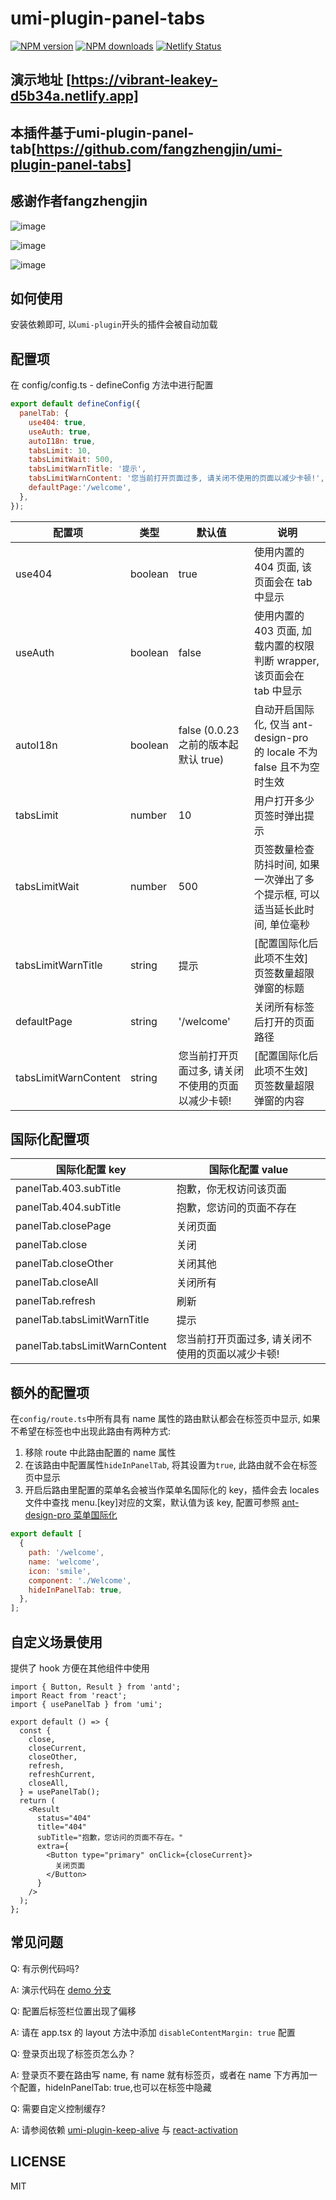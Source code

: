 # umi-plugin-panel-tabs

[![NPM version](https://img.shields.io/npm/v/umi-plugin-panel-tabs.svg?style=flat)](https://npmjs.org/package/umi-plugin-panel-tabs) [![NPM downloads](http://img.shields.io/npm/dm/umi-plugin-panel-tabs.svg?style=flat)](https://npmjs.org/package/umi-plugin-panel-tabs) [![Netlify Status](https://api.netlify.com/api/v1/badges/10453ec4-945e-41c7-844e-4e7e6a2027b2/deploy-status)](https://app.netlify.com/sites/vibrant-leakey-d5b34a/deploys)

## 演示地址 [https://vibrant-leakey-d5b34a.netlify.app]
## 本插件基于umi-plugin-panel-tab[https://github.com/fangzhengjin/umi-plugin-panel-tabs]
##  感谢作者fangzhengjin

![image](https://user-images.githubusercontent.com/12680972/147438313-e73a3148-1bc0-438a-9e6f-28d1bad8a25a.png)

![image](https://user-images.githubusercontent.com/12680972/147438343-a1999972-cd47-4959-8fb7-5ecbaa523ca3.png)

![image](https://user-images.githubusercontent.com/12680972/147438276-7cf13dad-1145-416b-a441-6d9bc3305431.png)

## 如何使用

安装依赖即可, 以`umi-plugin`开头的插件会被自动加载

## 配置项

在 config/config.ts - defineConfig 方法中进行配置

```js
export default defineConfig({
  panelTab: {
    use404: true,
    useAuth: true,
    autoI18n: true,
    tabsLimit: 10,
    tabsLimitWait: 500,
    tabsLimitWarnTitle: '提示',
    tabsLimitWarnContent: '您当前打开页面过多, 请关闭不使用的页面以减少卡顿!',
    defaultPage:'/welcome',
  },
});
```

| 配置项 | 类型 | 默认值 | 说明 |
| --- | --- | --- | --- |
| use404 | boolean | true | 使用内置的 404 页面, 该页面会在 tab 中显示 |
| useAuth | boolean | false | 使用内置的 403 页面, 加载内置的权限判断 wrapper, 该页面会在 tab 中显示 |
| autoI18n | boolean | false (0.0.23 之前的版本起默认 true) | 自动开启国际化, 仅当 ant-design-pro 的 locale 不为 false 且不为空时生效 |
| tabsLimit | number | 10 | 用户打开多少页签时弹出提示 |
| tabsLimitWait | number | 500 | 页签数量检查防抖时间, 如果一次弹出了多个提示框, 可以适当延长此时间, 单位毫秒 |
| tabsLimitWarnTitle | string | 提示 | [配置国际化后此项不生效] 页签数量超限弹窗的标题 |
| defaultPage | string | '/welcome' | 关闭所有标签后打开的页面路径 |
| tabsLimitWarnContent | string | 您当前打开页面过多, 请关闭不使用的页面以减少卡顿! | [配置国际化后此项不生效] 页签数量超限弹窗的内容 |

## 国际化配置项

| 国际化配置 key | 国际化配置 value |
| --- | --- |
| panelTab.403.subTitle | 抱歉，你无权访问该页面 |
| panelTab.404.subTitle | 抱歉，您访问的页面不存在 |
| panelTab.closePage | 关闭页面 |
| panelTab.close | 关闭 |
| panelTab.closeOther | 关闭其他 |
| panelTab.closeAll | 关闭所有 |
| panelTab.refresh | 刷新 |
| panelTab.tabsLimitWarnTitle | 提示 |
| panelTab.tabsLimitWarnContent | 您当前打开页面过多, 请关闭不使用的页面以减少卡顿! |

## 额外的配置项

在`config/route.ts`中所有具有 name 属性的路由默认都会在标签页中显示, 如果不希望在标签也中出现此路由有两种方式:

1. 移除 route 中此路由配置的 name 属性
2. 在该路由中配置属性`hideInPanelTab`, 将其设置为`true`, 此路由就不会在标签页中显示
3. 开启后路由里配置的菜单名会被当作菜单名国际化的 key，插件会去 locales 文件中查找 menu.[key]对应的文案，默认值为该 key, 配置可参照 [ant-design-pro 菜单国际化](https://pro.ant.design/zh-CN/docs/layout#%E8%8F%9C%E5%8D%95%E5%9B%BD%E9%99%85%E5%8C%96)

```js
export default [
  {
    path: '/welcome',
    name: 'welcome',
    icon: 'smile',
    component: './Welcome',
    hideInPanelTab: true,
  },
];
```

## 自定义场景使用

提供了 hook 方便在其他组件中使用

```tsx
import { Button, Result } from 'antd';
import React from 'react';
import { usePanelTab } from 'umi';

export default () => {
  const {
    close,
    closeCurrent,
    closeOther,
    refresh,
    refreshCurrent,
    closeAll,
  } = usePanelTab();
  return (
    <Result
      status="404"
      title="404"
      subTitle="抱歉，您访问的页面不存在。"
      extra={
        <Button type="primary" onClick={closeCurrent}>
          关闭页面
        </Button>
      }
    />
  );
};
```

## 常见问题

Q: 有示例代码吗?

A: 演示代码在 [demo 分支](https://github.com/fangzhengjin/umi-plugin-panel-tabs/tree/demo)

Q: 配置后标签栏位置出现了偏移

A: 请在 app.tsx 的 layout 方法中添加 `disableContentMargin: true` 配置

Q: 登录页出现了标签页怎么办？

A: 登录页不要在路由写 name, 有 name 就有标签页，或者在 name 下方再加一个配置，hideInPanelTab: true,也可以在标签中隐藏

Q: 需要自定义控制缓存?

A: 请参阅依赖 [umi-plugin-keep-alive](https://github.com/alitajs/umi-plugin-keep-alive) 与 [react-activation](https://github.com/CJY0208/react-activation)

## LICENSE

MIT
